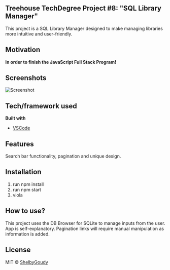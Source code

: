 ## Treehouse TechDegree Project #8: "SQL Library Manager"
This project is a SQL Library Manager designed to make managing libraries more intuitive and user-friendly.

## Motivation
**In order to finish the JavaScript Full Stack Program!**

## Screenshots
![Screenshot](http://localhost:3000/public/pro8ss.png)

## Tech/framework used
<b>Built with</b>
- [VSCode](https://code.visualstudio.com/)

## Features
Search bar functionality, pagination and unique design.

## Installation
1. run npm install
2. run npm start
3. viola

## How to use?
This project uses the DB Browser for SQLite to manage inputs from the user. App is self-explanatory. Pagination links will require manual manipulation as information is added.

## License
MIT © [ShelbyGoudy]()